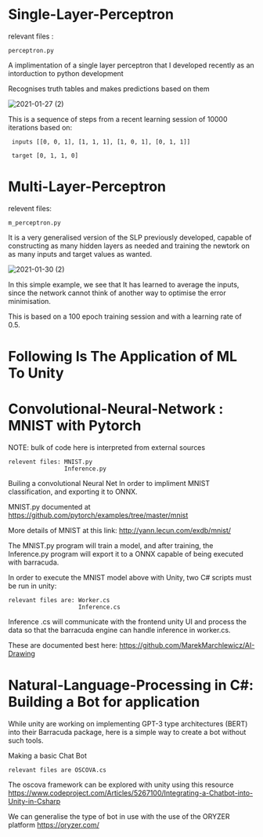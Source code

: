 # Single-Layer-Perceptron

relevant files : 

    perceptron.py

A implimentation of a single layer perceptron that I developed recently as an intorduction to python development

Recognises truth tables and makes predictions based on them

![2021-01-27 (2)](https://user-images.githubusercontent.com/73109076/106039816-7c9c9500-60d1-11eb-85c8-c2236c0455b4.png)

This is a sequence of steps from a recent learning session of 10000 iterations based on:

     inputs [[0, 0, 1], [1, 1, 1], [1, 0, 1], [0, 1, 1]]
 
     target [0, 1, 1, 0]
     

# Multi-Layer-Perceptron

relevent files:
    
    m_perceptron.py


It is a very generalised version of the SLP previously developed, capable of constructing as many hidden layers as needed and training the newtork on as many inputs and target values as wanted.

![2021-01-30 (2)](https://user-images.githubusercontent.com/73109076/106370704-7cf89280-6354-11eb-8925-6c8ca69f5941.png)

In this simple example, we see that It has learned to average the inputs, since the network cannot think of another way to optimise the error minimisation.

This is based on a 100 epoch training session and with a learning rate of 0.5.

# Following Is The Application of ML To Unity

# Convolutional-Neural-Network : MNIST with Pytorch

NOTE: bulk of code here is interpreted from external sources

    relevent files: MNIST.py
                    Inference.py
                    
    
Builing a convolutional Neural Net In order to impliment MNIST classification, and exporting it to ONNX.

MNIST.py documented at https://github.com/pytorch/examples/tree/master/mnist

More details of MNIST at this link: http://yann.lecun.com/exdb/mnist/

The MNIST.py program will train a model, and after training, the Inference.py program will export it to a ONNX capable of being executed with barracuda.

In order to execute the MNIST model above with Unity, two C# scripts must be run in unity:

    relevant files are: Worker.cs
                        Inference.cs

Inference .cs will communicate with the frontend unity UI and process the data so that the barracuda engine can handle inference in worker.cs.

These are documented best here: https://github.com/MarekMarchlewicz/AI-Drawing

# Natural-Language-Processing in C#: Building a Bot for application

While unity are working on implementing GPT-3 type architectures (BERT) into their Barracuda package, here is a simple way to create a bot without such tools.

Making a basic Chat Bot

    relevant files are OSCOVA.cs

The oscova framework can be explored with unity using this resource https://www.codeproject.com/Articles/5267100/Integrating-a-Chatbot-into-Unity-in-Csharp

We can generalise the type of bot in use with the use of the ORYZER platform https://oryzer.com/
